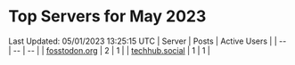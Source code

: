 # Top Servers for May 2023
Last Updated: 05/01/2023 13:25:15 UTC
| Server | Posts | Active Users |
| -- | -- | -- |
| [fosstodon.org](https://fosstodon.org/tags/PowerShell) | 2 | 1 |
| [techhub.social](https://techhub.social/tags/PowerShell) | 1 | 1 |
